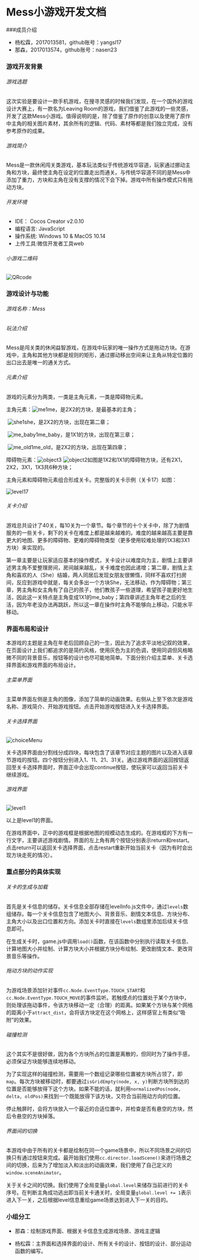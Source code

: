 # Mess小游戏开发文档

###成员介绍

- 杨松霖，2017013581，github账号：yangsl17
- 那森，2017013574，github账号：nasen23

### 游戏开发背景

###### 游戏选题

 这次实验是要设计一款手机游戏，在搜寻灵感的时候我们发现，在一个国外的游戏设计大赛上，有一款名为Leaving Room的游戏，我们借鉴了此游戏的一些灵感，开发了这款Mess小游戏。值得说明的是，除了借鉴了原作的创意以及使用了原作中主角的相关图片素材，其余所有的逻辑、代码、素材等都是我们独立完成，没有参考原作的成果。

###### 游戏简介

Mess是一款休闲闯关类游戏，基本玩法类似于传统游戏华容道，玩家通过挪动主角和方块，最终使主角在设定的位置走出而通关。与传统华容道不同的是Mess中添加了重力，方块和主角在没有支撑的情况下会下掉。游戏中所有操作模式只有拖动方块。

###### 开发环境

- IDE： Cocos Creator v2.0.10
- 编程语言: JavaScript
- 操作系统: Windows 10 & MacOS 10.14
- 上传工具:微信开发者工具web

###### 小游戏二维码

![QRcode](https://user-images.githubusercontent.com/52596266/61890658-79ec3d00-af3a-11e9-9d44-dba949dc736a.jpg)

### 游戏设计与功能

###### 游戏名称：Mess

###### 玩法介绍

Mess是闯关类的休闲益智游戏，在游戏中玩家的唯一操作方式是拖动方块。在游戏中，主角和其他方块都是规则的矩形，通过挪动移出空间来让主角从特定位置的出口出去是唯一的通关方式。

###### 元素介绍

游戏的元素分为两类，一类是主角元素，一类是障碍物元素。

主角元素：![me1](https://user-images.githubusercontent.com/52596266/61890624-6e991180-af3a-11e9-95a1-edbbf26f7d0f.png)me，是2X2的方块，是最基本的主角；

​                   ![she1](https://user-images.githubusercontent.com/52596266/61890670-81134b00-af3a-11e9-8520-e715f58933dc.png)she，是2X2的方块，出现在第二章；

​                   ![me_baby1](https://user-images.githubusercontent.com/52596266/61890617-6b058a80-af3a-11e9-93d6-2309f69a2bd9.png)me_baby，是1X1的方块，出现在第三章；

​                   ![me_old1](https://user-images.githubusercontent.com/52596266/61890629-7062d500-af3a-11e9-99dc-a63467ae2122.png)me_old，是2X2的方块，出现在第四章；

障碍物元素：![object3](https://user-images.githubusercontent.com/52596266/61890645-7789e300-af3a-11e9-9b7a-d622839c7ed6.png)   ![object2](https://user-images.githubusercontent.com/52596266/61890640-75c01f80-af3a-11e9-98fc-2f461ea2178d.png)如图是1X2和1X1的障碍物方块，还有2X1，2X2，3X1，1X3共6种方块；

主角元素和障碍物元素组合形成关卡。完整版的关卡示例（关卡17）如图：

![level17](https://user-images.githubusercontent.com/52596266/61890613-67720380-af3a-11e9-8130-459ac98a99c4.png)

###### 关卡介绍

游戏总共设计了40关，每10关为一个章节。每个章节的十个关卡中，除了为剧情服务的一些关卡，剩下的关卡在难度上都是越来越难的。难度的越来越高主要是靠更大的地图、更多的障碍物、更难的障碍物类型（更多使用较难处理的1X3和3X1方块）来实现的。

第一章主要是让玩家适应基本的操作模式，关卡设计以难度向为主，剧情上主要讲述男主角不爱整理房间，房间越来越乱，关卡难度也因此递增；第二章，剧情上主角和喜欢的人（She）结婚，两人同居后发现女朋友很懒惰，同样不喜欢打扫房间，反应到游戏中就是，每关会多出一个方块She，无法移动，作为障碍物；第三章，男主角和女主角有了自己的孩子，他们教孩子一些道理，希望孩子能更好地生活，因此这一关特点是主角变成1X1的me_baby；第四章讲述主角年老之后的生活，因为年老没办法再跳跃，所以这一章在操作时主角不能够向上移动，只能水平移动。

### 界面布局和设计

本游戏的主题是主角在年老后回顾自己的一生，因此为了追求平淡地记叙的效果，在页面设计上我们都追求的是简约风格，使用灰色为主的色调，使用同调但风格略微不同的背景音乐，按钮等的设计也尽可能地简单。下面分别介绍主菜单、关卡选择界面和游戏界面的布局设计。

###### 主菜单界面

主菜单界面左侧是主角的图像，添加了简单的动画效果。右侧从上至下依次是游戏名称、游戏简介、开始游戏按钮。点击开始游戏按钮进入关卡选择界面。

###### 关卡选择界面

![choiceMenu](https://user-images.githubusercontent.com/52596266/61890601-617c2280-af3a-11e9-9fe5-f17a74e025bf.jpg)

关卡选择界面由分割线分成四块，每块包含了该章节对应主题的图片以及进入该章节游戏的按钮。四个按钮分别进入1、11、21、31关。通过游戏界面的返回按钮返回至关卡选择界面时，界面正中会出现continue按钮，使玩家可以返回当前关卡继续游戏。

###### 游戏界面

![level1](https://user-images.githubusercontent.com/52596266/61890607-63de7c80-af3a-11e9-9a2d-7cb9cc6c4586.jpg)

以上是level1的界面。

在游戏界面中，正中的游戏框是根据地图的规模动态生成的。在游戏框的下方有一行文字，主要讲述游戏剧情。界面的左上角有两个按钮分别表示return和restart。点击return可以返回关卡选择界面，点击restart重新开始当前关卡（因为有时会出现方块走死的情况）。

### 重点部分的具体实现

###### 关卡的生成与加载

首先是关卡信息的储存。关卡信息全部存储在levelInfo.js文件中，通过`levels`数组储存。每一个关卡信息包含了地图大小、背景音乐、剧情文本信息、方块分布、主角大小以及出口位置和方向。添加关卡时直接在`levels`数组里添加后续关卡信息即可。

在生成关卡时，game.js中调用`load()`函数，在该函数中分别执行读取关卡信息、计算地图大小并绘制、计算方块大小并根据方块分布绘制、更改剧情文本、更改背景音乐等操作。

###### 拖动方块的动作实现

为游戏场景添加针对事件`cc.Node.EventType.TOUCH_START`和`cc.Node.EventType.TOUCH_MOVE`的事件监听。若触摸点的位置处于某个方块中，则处理该拖动事件，令该方块移动一定（合理）的距离。如果某个方块与某个网格的距离小于`attract_dist`，会将该方块定在这个网格上，这样感官上有类似“吸附”的效果。

###### 碰撞检测

这个其实不是很好做，因为各个方块所占的位置是离散的，但同时为了操作手感，必须保证方块能够连续地移动。

为了实现这样的碰撞检测，需要用一个数组记录哪些位置被方块所占领了，即`map`。每次方块被移动时，都要通过`isGridEmpty(node, x, y)`判断方块所到达的位置是否能够放得下这个方块。如果不能的话，就利用`normalizedPos(node, delta, oldPos)`来找到一个既能放得下该方块，又符合当前拖动方向的位置。

停止触屏时，会将方块放入一个最近的合适位置中，并检查是否有悬空的方块，然后令悬空的方块掉落。

###### 界面间的切换

本游戏中由于所有的关卡都是绘制在同一个game场景中，所以不同场景之间的切换只有通过按钮来完成。最开始我们使用`cc.director.loadScene()`来进行场景之间的切换，后来为了增加淡入和淡出的动画效果，我们使用了自己定义的`window.sceneAnimator`。

关于关卡之间的切换。我们使用了全局变量`global.level`来储存当前进行的关卡序号。在判断主角成功逃出即当前关卡通关时，全局变量`global.level += 1`表示进入下一关，之后根据level信息重绘game场景达到进入下一关的目的。

### 小组分工

- 那森：绘制游戏界面、根据关卡信息生成游戏场景、游戏主逻辑

- 杨松霖：主界面和选择界面的设计、所有关卡的设计、按钮的设计、部分运动函数的编写。